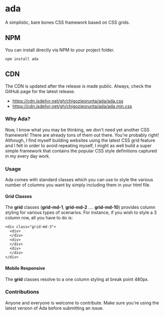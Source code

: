 # ada
A simplistic, bare bones CSS framework based on CSS grids.

## NPM
You can install directly via NPM to your project folder.
```
npm install ada
```

## CDN
The CDN is updated after the release is made public. Always, check the GitHub page for the latest release.
<ul>
  <li>
    <a href="https://cdn.jsdelivr.net/gh/chigozieorunta/ada/ada.css">
      https://cdn.jsdelivr.net/gh/chigozieorunta/ada/ada.css
    </a>
  </li>
  <li>
    <a href="https://cdn.jsdelivr.net/gh/chigozieorunta/ada/ada.min.css">
      https://cdn.jsdelivr.net/gh/chigozieorunta/ada/ada.min.css
    </a>
  </li>
</ul> 

### Why Ada?
Now, I know what you may be thinking, we don't need yet another CSS framework! There are already tons of them out there. You're probably right! Although, I find myself building websites using the latest CSS grid feature and I felt in order to avoid repeating myself, I might as well build a super simple framework that contains the popular CSS style definitions captured in my every day work. 

### Usage
Ada comes with standard classes which you can use to style the various number of columns you want by simply including them in your html file.

#### Grid Classes
The **grid** classes (**grid-md-1**, **grid-md-2** .... **grid-md-10**) provides column styling for various types of scenarios. For instance, if you wish to style a 3 column row, all you have to do is:
```
<div class="grid-md-3">
  <div>
  </div>
  <div>
  </div>
  <div>
  </div>
</div>
```

#### Mobile Responsive
The **grid** classes resolve to a one column styling at break point 480px.

### Contributions
Anyone and everyone is welcome to contribute. Make sure you're using the latest version of Ada before submitting an issue. 

